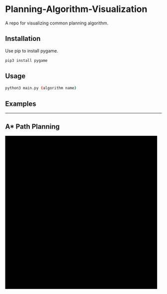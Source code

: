 # Planning-Algorithm-Visualization

A repo for visualizing common planning algorithm.
 
## Installation
Use pip to install pygame.
```bash
pip3 install pygame
```

## Usage
```bash
python3 main.py (algorithm name)
```

## Examples
 
 ---
 
 ## A* Path Planning<br />
 ![](a_star_gif.gif)
